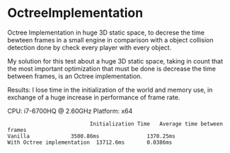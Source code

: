 # OctreeImplementation
Octree Implementation in huge 3D static space, to decrese the time bewteen frames in a small engine in comparison with a object collision detection done by check every player with every object.

My solution for this test about a huge 3D static space, taking in count that the most important optimization that must be done is decrease the time between frames, is an Octree implementation.

Results:
I lose time in the initialization of the world and memory use, in exchange of a huge increase in performance of frame rate.

CPU: i7-6700HQ @ 2.60GHz
Platform: x64

                              Initialization Time 	Average time between frames
    Vanilla				3500.86ms               1370.25ms
    With Octree implementation	13712.6ms		0.0386ms

